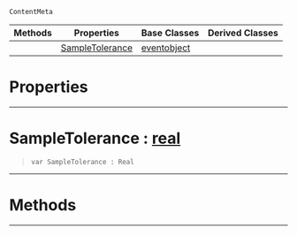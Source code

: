  `ContentMeta`

|Methods|Properties|Base Classes|Derived Classes|
|---|---|---|---|
| |[ SampleTolerance](richanimation.md#sampletolerance-zilch-eng)|[eventobject](eventobject.md)| |


 #  Properties


---  
 #  SampleTolerance : [real](../nada_base_types/real.md)

> 
> ``` lang=cpp, name=Nada
> var SampleTolerance : Real


---  
 #  Methods


---  
 

 